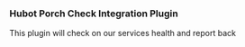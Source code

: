 ### Hubot Porch Check Integration Plugin

This plugin will check on our services health and report back
